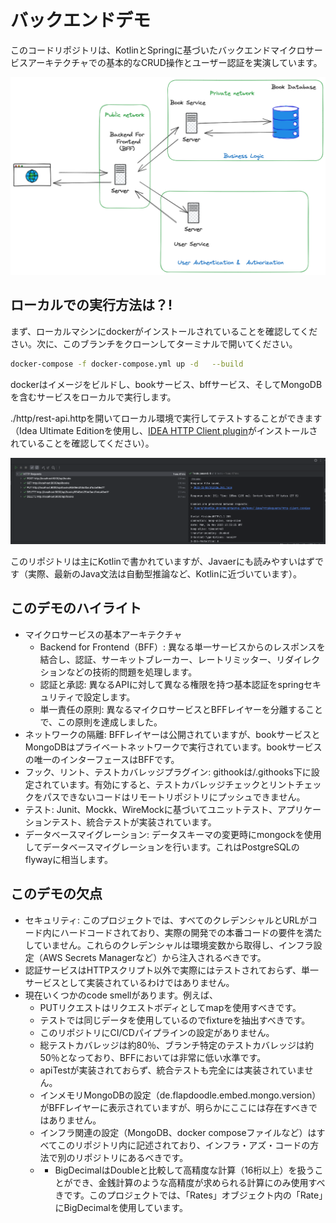 # バックエンドデモ
このコードリポジトリは、KotlinとSpringに基づいたバックエンドマイクロサービスアーキテクチャでの基本的なCRUD操作とユーザー認証を実演しています。

![gxp 1107.png](gxp%201107.png)


## ローカルでの実行方法は？!

まず、ローカルマシンにdockerがインストールされていることを確認してください。次に、このブランチをクローンしてターミナルで開いてください。

```bash
docker-compose -f docker-compose.yml up -d   --build  
```
dockerはイメージをビルドし、bookサービス、bffサービス、そしてMongoDBを含むサービスをローカルで実行します。

./http/rest-api.httpを開いてローカル環境で実行してテストすることができます（Idea Ultimate Editionを使用し、[IDEA HTTP Client plugin]( https://plugins.jetbrains.com/plugin/13121-http-client)がインストールされていることを確認してください）。

![test result.png](test%20result.png)

このリポジトリは主にKotlinで書かれていますが、Javaerにも読みやすいはずです（実際、最新のJava文法は自動型推論など、Kotlinに近づいています）。

## このデモのハイライト

- マイクロサービスの基本アーキテクチャ
    - Backend for Frontend（BFF）: 異なる単一サービスからのレスポンスを結合し、認証、サーキットブレーカー、レートリミッター、リダイレクションなどの技術的問題を処理します。
    - 認証と承認: 異なるAPIに対して異なる権限を持つ基本認証をspringセキュリティで設定します。
    - 単一責任の原則: 異なるマイクロサービスとBFFレイヤーを分離することで、この原則を達成しました。
- ネットワークの隔離: BFFレイヤーは公開されていますが、bookサービスとMongoDBはプライベートネットワークで実行されています。bookサービスの唯一のインターフェースはBFFです。
- フック、リント、テストカバレッジプラグイン: githookは/.githooks下に設定されています。有効にすると、テストカバレッジチェックとリントチェックをパスできないコードはリモートリポジトリにプッシュできません。
- テスト: Junit、Mockk、WireMockに基づいてユニットテスト、アプリケーションテスト、統合テストが実装されています。
- データベースマイグレーション: データスキーマの変更時にmongockを使用してデータベースマイグレーションを行います。これはPostgreSQLのflywayに相当します。

## このデモの欠点
- セキュリティ: このプロジェクトでは、すべてのクレデンシャルとURLがコード内にハードコードされており、実際の開発での本番コードの要件を満たしていません。これらのクレデンシャルは環境変数から取得し、インフラ設定（AWS Secrets Managerなど）から注入されるべきです。
- 認証サービスはHTTPスクリプト以外で実際にはテストされておらず、単一サービスとして実装されているわけではありません。
- 現在いくつかのcode smellがあります。例えば、
  - PUTリクエストはリクエストボディとしてmapを使用すべきです。
  - テストでは同じデータを使用しているのでfixtureを抽出すべきです。
  - このリポジトリにCI/CDパイプラインの設定がありません。
  - 総テストカバレッジは約80％、ブランチ特定のテストカバレッジは約50％となっており、BFFにおいては非常に低い水準です。
  - apiTestが実装されておらず、統合テストも完全には実装されていません。
  - インメモリMongoDBの設定（de.flapdoodle.embed.mongo.version）がBFFレイヤーに表示されていますが、明らかにここには存在すべきではありません。
  - インフラ関連の設定（MongoDB、docker composeファイルなど）はすべてこのリポジトリ内に記述されており、インフラ・アズ・コードの方法で別のリポジトリにあるべきです。
  - - BigDecimalはDoubleと比較して高精度な計算（16桁以上）を扱うことができ、金銭計算のような高精度が求められる計算にのみ使用すべきです。このプロジェクトでは、「Rates」オブジェクト内の「Rate」にBigDecimalを使用しています。